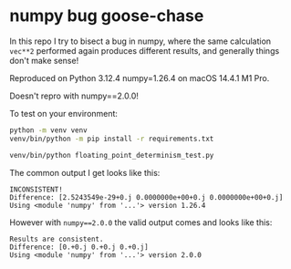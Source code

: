 # numpy bug goose-chase

In this repo I try to bisect a bug in numpy,
where the same calculation `vec**2` performed again produces different results,
and generally things don't make sense!

Reproduced on Python 3.12.4 numpy=1.26.4 on macOS 14.4.1 M1 Pro.

Doesn't repro with numpy==2.0.0!

To test on your environment:

```bash
python -m venv venv
venv/bin/python -m pip install -r requirements.txt

venv/bin/python floating_point_determinism_test.py
```

The common output I get looks like this:

```text
INCONSISTENT!
Difference: [2.5243549e-29+0.j 0.0000000e+00+0.j 0.0000000e+00+0.j]
Using <module 'numpy' from '...'> version 1.26.4
```

However with `numpy==2.0.0` the valid output comes and looks like this:

```text
Results are consistent.
Difference: [0.+0.j 0.+0.j 0.+0.j]
Using <module 'numpy' from '...'> version 2.0.0
```
